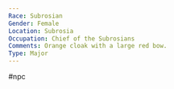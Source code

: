 ```yaml
---
Race: Subrosian
Gender: Female
Location: Subrosia
Occupation: Chief of the Subrosians
Comments: Orange cloak with a large red bow.
Type: Major
---
```

#npc 

